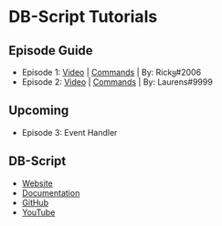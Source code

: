 # DB-Script Tutorials

## Episode Guide
- Episode 1: [Video](https://www.youtube.com/watch?v=uWXIsPPahuY) | [Commands](https://github.com/DiscordBot-Script/Tutorials/tree/main/commands/episode%201) | By: Rickყ#2006 
- Episode 2: [Video](https://www.youtube.com/watch?v=YhYCL805O_w) | [Commands](https://github.com/DiscordBot-Script/Tutorials/tree/main/commands/episode%202) | By: Laurens#9999

## Upcoming
- Episode 3: Event Handler

## DB-Script
- [Website](https://www.db-script.xyz)
- [Documentation](https://docs.db-script.xyz)
- [GitHub](https://github.com/DiscordBot-Script)
- [YouTube](https://www.youtube.com/channel/UC1KGjL0ZcXQfMaAaCywT3Fg)

